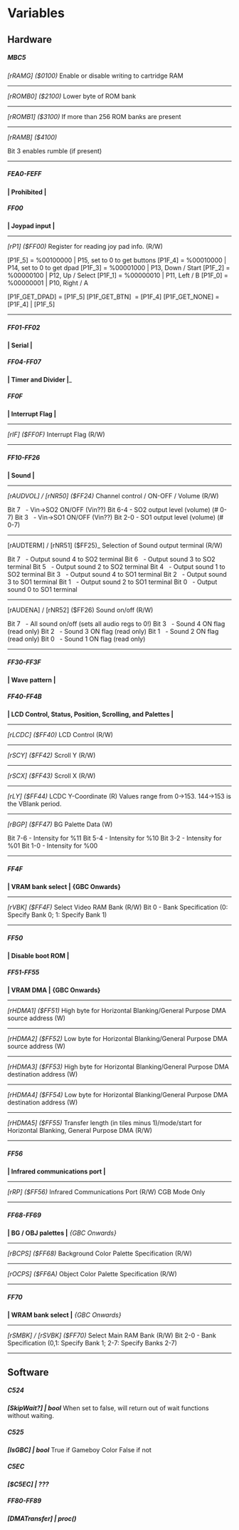 # Variables
## Hardware
##### MBC5
_[rRAMG] ($0100)_
Enable or disable writing to cartridge RAM

---

_[rROMB0] ($2100)_
Lower byte of ROM bank

---

_[rROMB1] ($3100)_
If more than 256 ROM banks are present

---

_[rRAMB] ($4100)_

Bit 3 enables rumble (if present)

---
##### FEA0-FEFF
__| Prohibited |__
##### FF00 
__| Joypad input |__

---

_[rP1] ($FF00)_
Register for reading joy pad info. (R/W)

[P1F_5] = %00100000 | P15, set to 0 to get buttons
[P1F_4] = %00010000 | P14, set to 0 to get dpad
[P1F_3] = %00001000 | P13, Down / Start
[P1F_2] = %00000100 | P12, Up / Select
[P1F_1] = %00000010 | P11, Left / B
[P1F_0] = %00000001 | P10, Right / A

[P1F_GET_DPAD] = [P1F_5]
[P1F_GET_BTN]  = [P1F_4]
[P1F_GET_NONE] = [P1F_4] | [P1F_5]

---

##### FF01-FF02
__| Serial |__
##### FF04-FF07
__| Timer and Divider |___
##### FF0F
__| Interrupt Flag |__

---

_[rIF] ($FF0F)_
Interrupt Flag (R/W)

---

##### FF10-FF26
__| Sound |__

---

_[rAUDVOL] / [rNR50] ($FF24)_
Channel control / ON-OFF / Volume (R/W)

Bit 7   - Vin->SO2 ON/OFF (Vin??)
Bit 6-4 - SO2 output level (volume) (# 0-7)
Bit 3   - Vin->SO1 ON/OFF (Vin??)
Bit 2-0 - SO1 output level (volume) (# 0-7)

---

[rAUDTERM] / [rNR51] ($FF25)_
Selection of Sound output terminal (R/W)

Bit 7   - Output sound 4 to SO2 terminal
Bit 6   - Output sound 3 to SO2 terminal
Bit 5   - Output sound 2 to SO2 terminal
Bit 4   - Output sound 1 to SO2 terminal
Bit 3   - Output sound 4 to SO1 terminal
Bit 2   - Output sound 3 to SO1 terminal
Bit 1   - Output sound 2 to SO1 terminal
Bit 0   - Output sound 0 to SO1 terminal

---

[rAUDENA] / [rNR52] ($FF26)
Sound on/off (R/W)

Bit 7   - All sound on/off (sets all audio regs to 0!)
Bit 3   - Sound 4 ON flag (read only)
Bit 2   - Sound 3 ON flag (read only)
Bit 1   - Sound 2 ON flag (read only)
Bit 0   - Sound 1 ON flag (read only)

---

##### FF30-FF3F
__| Wave pattern |__
##### FF40-FF4B
__| LCD Control, Status, Position, Scrolling, and Palettes |__

---

_[rLCDC] ($FF40)_
LCD Control (R/W)

---

_[rSCY] ($FF42)_
Scroll Y (R/W)

---

_[rSCX] ($FF43)_
Scroll X (R/W)

---

_[rLY] ($FF44)_
LCDC Y-Coordinate (R)
Values range from 0->153. 144->153 is the VBlank period.

---

_[rBGP] ($FF47)_
BG Palette Data (W)

Bit 7-6 - Intensity for %11
Bit 5-4 - Intensity for %10
Bit 3-2 - Intensity for %01
Bit 1-0 - Intensity for %00

--- 

##### FF4F
__| VRAM bank select |__
__{GBC Onwards}__

---

_[rVBK] ($FF4F)_
Select Video RAM Bank (R/W)
Bit 0 - Bank Specification (0: Specify Bank 0; 1: Specify Bank 1)

---

##### FF50
__| Disable boot ROM |__
##### FF51-FF55
__| VRAM DMA |__
__{GBC Onwards}__

---

_[rHDMA1] ($FF51)_
High byte for Horizontal Blanking/General Purpose DMA source address (W)

---

_[rHDMA2] ($FF52)_
Low byte for Horizontal Blanking/General Purpose DMA source address (W)

---

_[rHDMA3] ($FF53)_
High byte for Horizontal Blanking/General Purpose DMA destination address (W)

---

_[rHDMA4] ($FF54)_
Low byte for Horizontal Blanking/General Purpose DMA destination address (W)

---

_[rHDMA5] ($FF55)_
Transfer length (in tiles minus 1)/mode/start for Horizontal Blanking, General Purpose DMA (R/W)

---
##### FF56
__| Infrared communications port |__

---

_[rRP] ($FF56)_
Infrared Communications Port (R/W)
CGB Mode Only

---

##### FF68-FF69
__| BG / OBJ palettes |__
_{GBC Onwards}_

---

_[rBCPS] ($FF68)_
Background Color Palette Specification (R/W)

---

_[rOCPS] ($FF6A)_
Object Color Palette Specification (R/W)

---
##### FF70
__| WRAM bank select |__
_{GBC Onwards}_

---

_[rSMBK] / [rSVBK] ($FF70)_
Select Main RAM Bank (R/W)
Bit 2-0 - Bank Specification (0,1: Specify Bank 1; 2-7: Specify Banks 2-7)

---

## Software
##### C524
___[SkipWait?] | bool___
When set to false, will return out of wait functions without waiting.

##### C525
___[IsGBC] | bool___
True if Gameboy Color
False if not

##### C5EC
___[$C5EC] | ???___

##### FF80-FF89
___[DMATransfer] | proc()___
